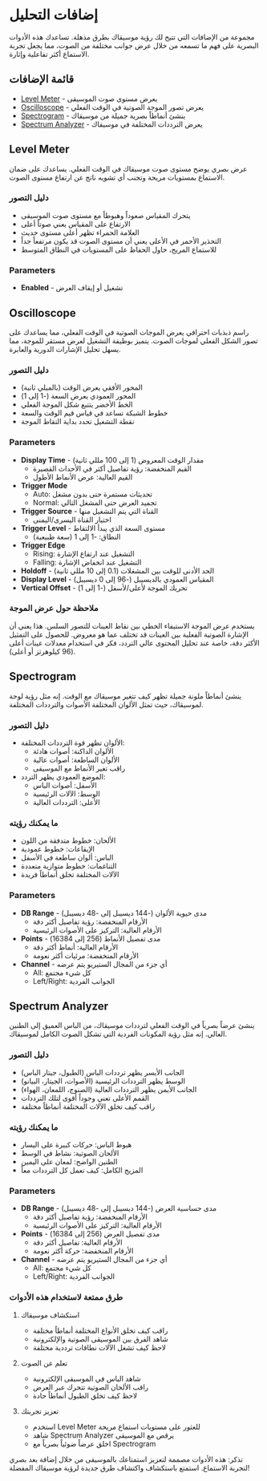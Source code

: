 # إضافات التحليل

مجموعة من الإضافات التي تتيح لك رؤية موسيقاك بطرق مذهلة. تساعدك هذه الأدوات البصرية على فهم ما تسمعه من خلال عرض جوانب مختلفة من الصوت، مما يجعل تجربة الاستماع أكثر تفاعلية وإثارة.

## قائمة الإضافات

- [Level Meter](#level-meter) - يعرض مستوى صوت الموسيقى
- [Oscilloscope](#oscilloscope) - يعرض تصور الموجة الصوتية في الوقت الفعلي
- [Spectrogram](#spectrogram) - ينشئ أنماطاً بصرية جميلة من موسيقاك
- [Spectrum Analyzer](#spectrum-analyzer) - يعرض الترددات المختلفة في موسيقاك

## Level Meter

عرض بصري يوضح مستوى صوت موسيقاك في الوقت الفعلي. يساعدك على ضمان الاستماع بمستويات مريحة وتجنب أي تشويه ناتج عن ارتفاع مستوى الصوت.

### دليل التصور
- يتحرك المقياس صعوداً وهبوطاً مع مستوى صوت الموسيقى
- الارتفاع على المقياس يعني صوتاً أعلى
- العلامة الحمراء تظهر أعلى مستوى حديث
- التحذير الأحمر في الأعلى يعني أن مستوى الصوت قد يكون مرتفعاً جداً
- للاستماع المريح، حاول الحفاظ على المستويات في النطاق المتوسط

### Parameters
- **Enabled** - تشغيل أو إيقاف العرض

## Oscilloscope

راسم ذبذبات احترافي يعرض الموجات الصوتية في الوقت الفعلي، مما يساعدك على تصور الشكل الفعلي لموجات الصوت. يتميز بوظيفة التشغيل لعرض مستقر للموجة، مما يسهل تحليل الإشارات الدورية والعابرة.

### دليل التصور
- المحور الأفقي يعرض الوقت (بالميلي ثانية)
- المحور العمودي يعرض السعة (-1 إلى 1)
- الخط الأخضر يتتبع شكل الموجة الفعلي
- خطوط الشبكة تساعد في قياس قيم الوقت والسعة
- نقطة التشغيل تحدد بداية التقاط الموجة

### Parameters
- **Display Time** - مقدار الوقت المعروض (1 إلى 100 مللي ثانية)
  - القيم المنخفضة: رؤية تفاصيل أكثر في الأحداث القصيرة
  - القيم العالية: عرض الأنماط الأطول
- **Trigger Mode**
  - Auto: تحديثات مستمرة حتى بدون مشغل
  - Normal: تجميد العرض حتى المشغل التالي
- **Trigger Source** - القناة التي يتم التشغيل منها
  - اختيار القناة اليسرى/اليمنى
- **Trigger Level** - مستوى السعة الذي يبدأ الالتقاط
  - النطاق: -1 إلى 1 (سعة طبيعية)
- **Trigger Edge**
  - Rising: التشغيل عند ارتفاع الإشارة
  - Falling: التشغيل عند انخفاض الإشارة
- **Holdoff** - الحد الأدنى للوقت بين المشغلات (0.1 إلى 10 مللي ثانية)
- **Display Level** - المقياس العمودي بالديسيبل (-96 إلى 0 ديسيبل)
- **Vertical Offset** - تحريك الموجة لأعلى/لأسفل (-1 إلى 1)

### ملاحظة حول عرض الموجة
يستخدم عرض الموجة الاستيفاء الخطي بين نقاط العينات للتصور السلس. هذا يعني أن الإشارة الصوتية الفعلية بين العينات قد تختلف عما هو معروض. للحصول على التمثيل الأكثر دقة، خاصة عند تحليل المحتوى عالي التردد، فكر في استخدام معدلات عينات أعلى (96 كيلوهرتز أو أعلى).

## Spectrogram

ينشئ أنماطاً ملونة جميلة تظهر كيف تتغير موسيقاك مع الوقت. إنه مثل رؤية لوحة لموسيقاك، حيث تمثل الألوان المختلفة الأصوات والترددات المختلفة.

### دليل التصور
- الألوان تظهر قوة الترددات المختلفة:
  - الألوان الداكنة: أصوات هادئة
  - الألوان الساطعة: أصوات عالية
  - راقب تغير الأنماط مع الموسيقى
- الموضع العمودي يظهر التردد:
  - الأسفل: أصوات الباس
  - الوسط: الآلات الرئيسية
  - الأعلى: الترددات العالية

### ما يمكنك رؤيته
- الألحان: خطوط متدفقة من اللون
- الإيقاعات: خطوط عمودية
- الباس: ألوان ساطعة في الأسفل
- التناغمات: خطوط متوازية متعددة
- الآلات المختلفة تخلق أنماطاً فريدة

### Parameters
- **DB Range** - مدى حيوية الألوان (-144 ديسيبل إلى -48 ديسيبل)
  - الأرقام المنخفضة: رؤية تفاصيل أكثر دقة
  - الأرقام العالية: التركيز على الأصوات الرئيسية
- **Points** - مدى تفصيل الأنماط (256 إلى 16384)
  - الأرقام العالية: أنماط أكثر دقة
  - الأرقام المنخفضة: مرئيات أكثر نعومة
- **Channel** - أي جزء من المجال الستيريو يتم عرضه
  - All: كل شيء مجتمع
  - Left/Right: الجوانب الفردية

## Spectrum Analyzer

ينشئ عرضاً بصرياً في الوقت الفعلي لترددات موسيقاك، من الباس العميق إلى الطنين العالي. إنه مثل رؤية المكونات الفردية التي تشكل الصوت الكامل لموسيقاك.

### دليل التصور
- الجانب الأيسر يظهر ترددات الباس (الطبول، جيتار الباس)
- الوسط يظهر الترددات الرئيسية (الأصوات، الجيتار، البيانو)
- الجانب الأيمن يظهر الترددات العالية (الصنوج، اللمعان، الهواء)
- القمم الأعلى تعني وجوداً أقوى لتلك الترددات
- راقب كيف تخلق الآلات المختلفة أنماطاً مختلفة

### ما يمكنك رؤيته
- هبوط الباس: حركات كبيرة على اليسار
- الألحان الصوتية: نشاط في الوسط
- الطنين الواضح: لمعان على اليمين
- المزيج الكامل: كيف تعمل كل الترددات معاً

### Parameters
- **DB Range** - مدى حساسية العرض (-144 ديسيبل إلى -48 ديسيبل)
  - الأرقام المنخفضة: رؤية تفاصيل أكثر دقة
  - الأرقام العالية: التركيز على الأصوات الرئيسية
- **Points** - مدى تفصيل العرض (256 إلى 16384)
  - الأرقام العالية: تفاصيل أكثر دقة
  - الأرقام المنخفضة: حركة أكثر نعومة
- **Channel** - أي جزء من المجال الستيريو يتم عرضه
  - All: كل شيء مجتمع
  - Left/Right: الجوانب الفردية

### طرق ممتعة لاستخدام هذه الأدوات

1. استكشاف موسيقاك
   - راقب كيف تخلق الأنواع المختلفة أنماطاً مختلفة
   - شاهد الفرق بين الموسيقى الصوتية والإلكترونية
   - لاحظ كيف تشغل الآلات نطاقات ترددية مختلفة

2. تعلم عن الصوت
   - شاهد الباس في الموسيقى الإلكترونية
   - راقب الألحان الصوتية تتحرك عبر العرض
   - لاحظ كيف تخلق الطبول أنماطاً حادة

3. تعزيز تجربتك
   - استخدم Level Meter للعثور على مستويات استماع مريحة
   - شاهد Spectrum Analyzer يرقص مع الموسيقى
   - اخلق عرضاً ضوئياً بصرياً مع Spectrogram

تذكر: هذه الأدوات مصممة لتعزيز استمتاعك بالموسيقى من خلال إضافة بعد بصري لتجربة الاستماع. استمتع باستكشاف واكتشاف طرق جديدة لرؤية موسيقاك المفضلة!